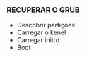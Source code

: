 <h3>RECUPERAR O GRUB</h3>

 * Descobrir partições
 * Carregar o kenel 
 * Carregar initrd
 * Boot
 

